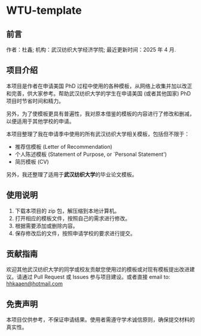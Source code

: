 # WTU-template

## 前言

作者：杜鑫;
机构：武汉纺织大学经济学院;
最近更新时间：2025 年 4 月.

## 项目介绍

本项目是作者在申请美国 PhD 过程中使用的各种模板，从网络上收集并加以改正和完善，供大家参考。帮助武汉纺织大学的学生在申请美国 (或者其他国家) PhD 项目时节省时间和精力。

另外，为了使模板更具有普遍性，我对原本借鉴的模板的内容进行了修改和删减，以便适用于其他学校的申请。

本项目整理了我在申请季中使用的所有武汉纺织大学相关模板，包括但不限于：

- 推荐信模板 (Letter of Recommendation)
- 个人陈述模板 (Statement of Purpose, or `Personal Statement')
- 简历模板 (CV)

另外，我还整理了适用于**武汉纺织大学**的毕业论文模板。

## 使用说明

1. 下载本项目的 zip 包，解压缩到本地计算机。
2. 打开相应的模板文件，按照自己的需求进行修改。
3. 根据需要添加或删除内容。
4. 保存修改后的文件，按照申请学校的要求进行提交。

## 贡献指南
欢迎其他武汉纺织大学的同学或校友贡献您使用过的模板或对现有模板提出改进建议。请通过 Pull Request 或 Issues 参与项目建设。或者直接 email to: hhkaaen@hotmail.com

## 免责声明

本项目仅供参考，不保证申请结果。使用者需遵守学术诚信原则，确保提交材料的真实性。
